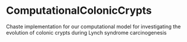# ComputationalColonicCrypts
Chaste implementation for our computational model for investigating the evolution of colonic crypts during Lynch syndrome carcinogenesis 
